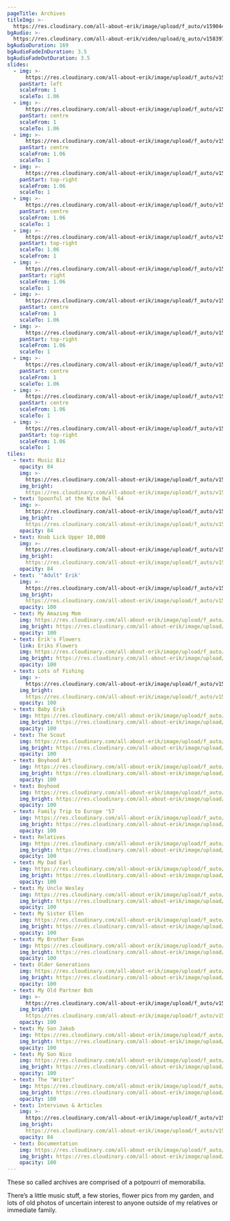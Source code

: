 ```yaml
---
pageTitle: Archives
titleImg: >-
  https://res.cloudinary.com/all-about-erik/image/upload/f_auto/v1590443172/Archives/archives_resized.png
bgAudio: >-
  https://res.cloudinary.com/all-about-erik/video/upload/q_auto/v1583973940/Archives/Fond-Affection-The-Blue-Velvet-Band_Archives_jndcac.mp3
bgAudioDuration: 169
bgAudioFadeInDuration: 3.5
bgAudioFadeOutDuration: 3.5
slides:
  - img: >-
      https://res.cloudinary.com/all-about-erik/image/upload/f_auto/v1590445373/Archives/slideshow/01-erik-jacobsen-at-gate-july1973_ijreje.jpg
    panStart: left
    scaleFrom: 1
    scaleTo: 1.06
  - img: >-
      https://res.cloudinary.com/all-about-erik/image/upload/f_auto/v1590445373/Archives/slideshow/02-img790_bbmrcb.jpg
    panStart: centre
    scaleFrom: 1
    scaleTo: 1.06
  - img: >-
      https://res.cloudinary.com/all-about-erik/image/upload/f_auto/v1590445374/Archives/slideshow/03-img217_qjvmvg.jpg
    panStart: centre
    scaleFrom: 1.06
    scaleTo: 1
  - img: >-
      https://res.cloudinary.com/all-about-erik/image/upload/f_auto/v1590445373/Archives/slideshow/04-img071_cnndkb.jpg
    panStart: top-right
    scaleFrom: 1.06
    scaleTo: 1
  - img: >-
      https://res.cloudinary.com/all-about-erik/image/upload/f_auto/v1590445373/Archives/slideshow/05-img001_m7zb1d.jpg
    panStart: centre
    scaleFrom: 1.06
    scaleTo: 1
  - img: >-
      https://res.cloudinary.com/all-about-erik/image/upload/f_auto/v1590445373/Archives/slideshow/06-60_kdt204.jpg
    panStart: top-right
    scaleTo: 1.06
    scaleFrom: 1
  - img: >-
      https://res.cloudinary.com/all-about-erik/image/upload/f_auto/v1590445374/Archives/slideshow/07-img_1684_s6qwky.jpg
    panStart: right
    scaleFrom: 1.06
    scaleTo: 1
  - img: >-
      https://res.cloudinary.com/all-about-erik/image/upload/f_auto/v1590445374/Archives/slideshow/08-erik-jacobsen-in-sf-office-at-great-honesty-may1968_sdm5ya.jpg
    panStart: centre
    scaleFrom: 1
    scaleTo: 1.06
  - img: >-
      https://res.cloudinary.com/all-about-erik/image/upload/f_auto/v1590445374/Archives/slideshow/09-10000117a_bqbtgs.jpg
    panStart: top-right
    scaleFrom: 1.06
    scaleTo: 1
  - img: >-
      https://res.cloudinary.com/all-about-erik/image/upload/f_auto/v1590445374/Archives/slideshow/10-music_8_ttkjun.jpg
    panStart: centre
    scaleFrom: 1
    scaleTo: 1.06
  - img: >-
      https://res.cloudinary.com/all-about-erik/image/upload/f_auto/v1591135597/Archives/slideshow/11-img347-cropped_jnfkuh.jpg
    panStart: centre
    scaleFrom: 1.06
    scaleTo: 1
  - img: >-
      https://res.cloudinary.com/all-about-erik/image/upload/f_auto/v1590445374/Archives/slideshow/12-erik-jacobsen-boat-sept1967_t7szc2.jpg
    panStart: top-right
    scaleFrom: 1.06
    scaleTo: 1
tiles:
  - text: Music Biz
    opacity: 84
    img: >-
      https://res.cloudinary.com/all-about-erik/image/upload/f_auto/v1590447717/Archives/tiles/01_icon_music_biz_fpi9uh.jpg
    img_bright:
      https://res.cloudinary.com/all-about-erik/image/upload/f_auto/v1590447717/Archives/tiles/01_icon_music_biz-bright_ke9guf.jpg
  - text: Spoonful at the Nite Owl '64
    img: >-
      https://res.cloudinary.com/all-about-erik/image/upload/f_auto/v1590447717/Archives/tiles/02-icon-spoonful_tfbjir.jpg
    img_bright:
      https://res.cloudinary.com/all-about-erik/image/upload/f_auto/v1590447717/Archives/tiles/02-icon-spoonful-bright_ghltvs.jpg
    opacity: 84
  - text: Knob Lick Upper 10,000
    img: >-
      https://res.cloudinary.com/all-about-erik/image/upload/f_auto/v1590447717/Archives/tiles/03-icon-knoblick_qkmpfx.jpg
    img_bright:
      https://res.cloudinary.com/all-about-erik/image/upload/f_auto/v1590447717/Archives/tiles/03-icon-knoblick-bright_wlscyt.jpg
    opacity: 84
  - text: '"Adult" Erik'
    img: >-
      https://res.cloudinary.com/all-about-erik/image/upload/f_auto/v1590447717/Archives/tiles/04-icon-adult_ke4iyp.jpg
    img_bright:
      https://res.cloudinary.com/all-about-erik/image/upload/f_auto/v1590447717/Archives/tiles/04-icon-adult-bright_xp5u3r.jpg
    opacity: 100
  - text: My Amazing Mom
    img: https://res.cloudinary.com/all-about-erik/image/upload/f_auto/v1590447305/Archives/tiles/14-icon-mom_vl0yad.jpg
    img_bright: https://res.cloudinary.com/all-about-erik/image/upload/f_auto/v1590447305/Archives/tiles/14-icon-mom-bright_r5nndg.jpg
    opacity: 100
  - text: Erik's Flowers
    link: Eriks Flowers
    img: https://res.cloudinary.com/all-about-erik/image/upload/f_auto/v1590447307/Archives/tiles/22-icon-flowers_g0unts.jpg
    img_bright: https://res.cloudinary.com/all-about-erik/image/upload/f_auto/v1590447307/Archives/tiles/22-icon-flowers-bright_xk752p.jpg
    opacity: 100
  - text: Lots of Fishing
    img: >-
      https://res.cloudinary.com/all-about-erik/image/upload/f_auto/v1590447716/Archives/tiles/07-icon-fishing_e32hbu.jpg
    img_bright:
      https://res.cloudinary.com/all-about-erik/image/upload/f_auto/v1590447717/Archives/tiles/07-icon-fishing-bright_crvto3.jpg
    opacity: 100
  - text: Baby Erik
    img: https://res.cloudinary.com/all-about-erik/image/upload/f_auto/v1590447305/Archives/tiles/12-icon-baby_saqqng.jpg
    img_bright: https://res.cloudinary.com/all-about-erik/image/upload/f_auto/v1590447305/Archives/tiles/12-icon-baby-bright_nhawfj.jpg
    opacity: 100
  - text: The Scout
    img: https://res.cloudinary.com/all-about-erik/image/upload/f_auto/v1590447716/Archives/tiles/09-icon_scouts2_zgwpop.jpg
    img_bright: https://res.cloudinary.com/all-about-erik/image/upload/f_auto/v1590447717/Archives/tiles/09-icon_scouts2-bright_tjlngu.jpg
    opacity: 100
  - text: Boyhood Art
    img: https://res.cloudinary.com/all-about-erik/image/upload/f_auto/v1590447717/Archives/tiles/10-icon-art_zazzgo.jpg
    img_bright: https://res.cloudinary.com/all-about-erik/image/upload/f_auto/v1590447717/Archives/tiles/10-icon-art-bright_wyyz5i.jpg
    opacity: 100
  - text: Boyhood
    img: https://res.cloudinary.com/all-about-erik/image/upload/f_auto/v1590447305/Archives/tiles/11-icon-boyhood_b5zkal.jpg
    img_bright: https://res.cloudinary.com/all-about-erik/image/upload/f_auto/v1590447305/Archives/tiles/11-icon-boyhood-bright_qrikjy.jpg
    opacity: 100
  - text: Family Trip to Europe '57
    img: https://res.cloudinary.com/all-about-erik/image/upload/f_auto/v1590447307/Archives/tiles/20-icon-trip_y7g9b7.jpg
    img_bright: https://res.cloudinary.com/all-about-erik/image/upload/f_auto/v1590447306/Archives/tiles/20-icon-trip-bright_qqnpr3.jpg
    opacity: 100
  - text: Relatives
    img: https://res.cloudinary.com/all-about-erik/image/upload/f_auto/v1590447305/Archives/tiles/13-icon_relatives_cspx68.jpg
    img_bright: https://res.cloudinary.com/all-about-erik/image/upload/f_auto/v1590447305/Archives/tiles/13-icon_relatives-bright_gv9qyy.jpg
    opacity: 100
  - text: My Dad Earl
    img: https://res.cloudinary.com/all-about-erik/image/upload/f_auto/v1590447305/Archives/tiles/15-icon-earle_mvvs5n.jpg
    img_bright: https://res.cloudinary.com/all-about-erik/image/upload/f_auto/v1590447305/Archives/tiles/15-icon-earle-bright_vmdclc.jpg
    opacity: 100
  - text: My Uncle Wesley
    img: https://res.cloudinary.com/all-about-erik/image/upload/f_auto/v1590713089/Archives/tiles/16-icon-wesley_rxdvj2.jpg
    img_bright: https://res.cloudinary.com/all-about-erik/image/upload/f_auto/v1590713089/Archives/tiles/16-icon-wesley-bright_uwmjil.jpg
    opacity: 100
  - text: My Sister Ellen
    img: https://res.cloudinary.com/all-about-erik/image/upload/f_auto/v1590447306/Archives/tiles/17-icon-ellen_hd5uwv.jpg
    img_bright: https://res.cloudinary.com/all-about-erik/image/upload/f_auto/v1590447306/Archives/tiles/17-icon-ellen-bright_ifjl0k.jpg
    opacity: 100
  - text: My Brother Evan
    img: https://res.cloudinary.com/all-about-erik/image/upload/f_auto/v1590713089/Archives/tiles/18-icon-evan_zla7ft.jpg
    img_bright: https://res.cloudinary.com/all-about-erik/image/upload/f_auto/v1590713089/Archives/tiles/18-icon-evan-bright_insasz.jpg
    opacity: 100
  - text: Older Generations
    img: https://res.cloudinary.com/all-about-erik/image/upload/f_auto/v1590447306/Archives/tiles/19-icon_grandparents_jllraz.jpg
    img_bright: https://res.cloudinary.com/all-about-erik/image/upload/f_auto/v1590447306/Archives/tiles/19-icon_grandparents-bright_umghpu.jpg
    opacity: 100
  - text: My Old Partner Bob
    img: >-
      https://res.cloudinary.com/all-about-erik/image/upload/f_auto/v1590447718/Archives/tiles/06-icon-bob_stipuy.jpg
    img_bright:
      https://res.cloudinary.com/all-about-erik/image/upload/f_auto/v1590447716/Archives/tiles/06-icon-bob-bright_qdmt1u.jpg
    opacity: 100
  - text: My Son Jakob
    img: https://res.cloudinary.com/all-about-erik/image/upload/f_auto/v1590447307/Archives/tiles/23-icon-jakob_ebvkly.jpg
    img_bright: https://res.cloudinary.com/all-about-erik/image/upload/f_auto/v1590447307/Archives/tiles/23-icon-jakob-bright_iqgwgj.jpg
    opacity: 100
  - text: My Son Nico
    img: https://res.cloudinary.com/all-about-erik/image/upload/f_auto/v1590447307/Archives/tiles/24-icon-nico_nodm3w.jpg
    img_bright: https://res.cloudinary.com/all-about-erik/image/upload/f_auto/v1590447307/Archives/tiles/24-icon-nico-bright_hi6k1t.jpg
    opacity: 100
  - text: The "Writer"
    img: https://res.cloudinary.com/all-about-erik/image/upload/f_auto/v1590447716/Archives/tiles/08-icon-writing_jkdvre.jpg
    img_bright: https://res.cloudinary.com/all-about-erik/image/upload/f_auto/v1590447716/Archives/tiles/08-icon-writing-bright_gzfowt.jpg
    opacity: 100
  - text: Interviews & Articles
    img: >-
      https://res.cloudinary.com/all-about-erik/image/upload/f_auto/v1590447717/Archives/tiles/05-icon-interviews_w1b5nu.jpg
    img_bright:
      https://res.cloudinary.com/all-about-erik/image/upload/f_auto/v1590447718/Archives/tiles/05-icon-interviews-bright_ymi1lo.jpg
    opacity: 84
  - text: Documentation
    img: https://res.cloudinary.com/all-about-erik/image/upload/f_auto/v1590447307/Archives/tiles/21-icon-documentation_swomkp.jpg
    img_bright: https://res.cloudinary.com/all-about-erik/image/upload/f_auto/v1590447307/Archives/tiles/21-icon-documentation-bright_blgqv8.jpg
    opacity: 100
---
```

These so called archives are comprised of a potpourri of memorabilia.  

There’s a little music stuff, a few stories, flower pics from my garden, and lots of old photos of uncertain interest to anyone outside of my relatives or immediate family.